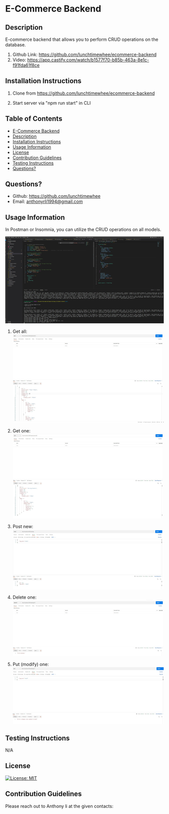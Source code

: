 # E-Commerce Backend

## Description
E-commerce backend that allows you to perform CRUD operations on the database.

1. Github Link: https://github.com/lunchtimewhee/ecommerce-backend
2. Video: https://app.castify.com/watch/b1577f70-b85b-463a-8e1c-f91fda61f8ce

## Installation Instructions
1. Clone from https://github.com/lunchtimewhee/ecommerce-backend

2. Start server via "npm run start" in CLI

## Table of Contents
 - [E-Commerce Backend](#e-commerce-backend)
 - [Description](#description)
 - [Installation Instructions](#installation-instructions)
 - [Usage Information](#usage-information)
 - [License](#license)
 - [Contribution Guidelines](#contribution-guidelines)
 - [Testing Instructions](#testing-instructions)
 - [Questions?](#questions)


## Questions?
- Github: https://github.com/lunchtimewhee 
- Email: anthonyrli1994@gmail.com

## Usage Information
In Postman or Insomnia, you can utilize the CRUD operations on all models.

![step0](./images/image6.jpg)



1. Get all:
![step1](./images/image1.JPG)

2. Get one:
![step2](./images/image2.JPG)

2. Post new:
![step3](./images/image3.JPG)

2. Delete one:
![step4](./images/image4.JPG)

2. Put (modify) one:
![step5](./images/image5.JPG)



## Testing Instructions
N/A

## License
[![License: MIT](https://img.shields.io/badge/License-MIT-yellow.svg)](https://opensource.org/licenses/MIT)

## Contribution Guidelines
Please reach out to Anthony li at the given contacts:

